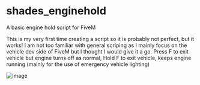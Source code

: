 # shades_enginehold
A basic engine hold script for FiveM

This is my very first time creating a script so it is probably not perfect, but it works! I am not too familiar with general scriping as I mainly focus on the vehicle dev side of FiveM but I thought I would give it a go.
Press F to exit vehicle but engine turns off as normal,
Hold F to exit vehicle, keeps engine running (mainly for the use of emergency vehicle lighting)

![image](https://github.com/user-attachments/assets/599afa5c-8881-406e-9b3f-e1eb4f329279)
